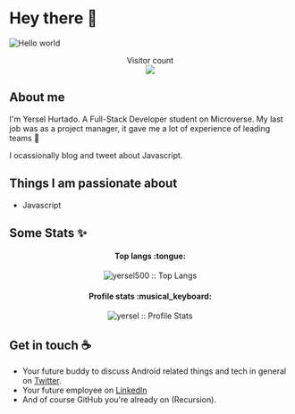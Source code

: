 # Hey there :wave:

<img src="https://raw.githubusercontent.com/sagar-viradiya/sagar-viradiya/master/resources/banner.png" alt="Hello world">

<p align="center"> 
  Visitor count<br>
  <img src="https://profile-counter.glitch.me/yersel500/count.svg" />
</p>

## About me

I'm Yersel Hurtado. A Full-Stack Developer student on Microverse. My last job was as a project manager, it gave me a lot of experience of leading teams :muscle:

I ocassionally blog and tweet about Javascript.


## Things I am passionate about

- Javascript

## Some Stats :sparkles:

<h4 align="center">Top langs :tongue:</h4>

<p align="center"><img src="https://github-readme-stats.vercel.app/api/top-langs/?username=yersel500&langs_count=10&theme=tokyonight&layout=compact" alt="yersel500 :: Top Langs" /></p>

<h4 align="center">Profile stats :musical_keyboard:</h4>

<p align="center"><img src="https://github-readme-stats.vercel.app/api?username=yersel500&show_icons=true&theme=synthwave" alt="yersel :: Profile Stats" /></p>

## Get in touch :coffee:

- Your future buddy to discuss Android related things and tech in general on [Twitter](https://twitter.com/YerselHurtado).
- Your future employee on [LinkedIn](https://www.linkedin.com/in/yersel-hurtado/)
- And of course GitHub you're already on (Recursion).

<!--
**yersel500/yersel500** is a ✨ _special_ ✨ repository because its `README.md` (this file) appears on your GitHub profile.

Here are some ideas to get you started:

- 🔭 I’m currently working on ...
- 🌱 I’m currently learning ...
- 👯 I’m looking to collaborate on ...
- 🤔 I’m looking for help with ...
- 💬 Ask me about ...
- 📫 How to reach me: ...
- 😄 Pronouns: ...
- ⚡ Fun fact: ...
-->
